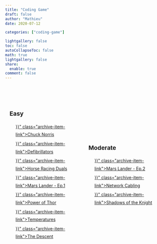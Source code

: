 ```yaml
---
title: "Coding Game"
draft: false
author: "Mathieu"
date: 2020-07-12

categories: ["coding-game"]

lightgallery: false
toc: false
autoCollapseToc: false
math: true
lightgallery: false
share:
  enable: true
comment: false
---
```


<style>

.categories-card
{
  margin: 0 auto;
  margin-top: 3rem;
  display: flex;
  align-items: center;
  justify-content: space-between;
  flex-direction: row;
  flex-wrap: wrap;
  line-height: 1.6rem;

  .card-item
  {
    font-size: .875rem;
    text-align: left;
    width: 45%;
    display: flex;
    align-items: flex-start;
    margin-top: 2rem;
    min-height: 10rem;
    padding: 0 2%;
    position: relative;

    .card-item-wrapper
    {
      width: 100%;
      overflow: hidden;

      .card-item-title
      {
        font-size: 1.2rem;
        font-weight: bold;
        display: inline-block;
        margin-top: 1rem;
        margin-bottom: .75rem;
      }

      span
      {
        float: right;
        padding-right: 1rem;
      }
    }
  }
}

.archive-item {
  display: flex;
  justify-content: space-between;
  align-items: center;
  box-sizing: border-box;
  margin: .25rem 0 .25rem 1.5rem;
}

.archive-item-link {
  min-width: 10%;
  overflow: hidden;
  white-space: nowrap;
  text-overflow: ellipsis;

  &:hover {
    color: $global-link-hover-color;
    background-color: transparent;
  }

  [theme=dark] & {
    color: $global-link-color-dark;

    &:hover {
      color: $global-link-hover-color-dark;
    }
  }
}

</style>

<div class="categories-card">
  <div class="card-item">
    <div class="card-item-wrapper"><h3 class="card-item-title"><i class="far fa-folder fa-fw"></i>&nbsp;Easy</h3>
      <article class="archive-item"><a href="{{< relref "chuck-norris.md" >}}" class="archive-item-link">Chuck Norris</a></article>
      <article class="archive-item"><a href="{{< relref "defibrillators.md" >}}" class="archive-item-link">Defibrillators</a></article>
      <article class="archive-item"><a href="{{< relref "horse-racing_duals.md" >}}" class="archive-item-link">Horse Racing Duals</a></article>
      <article class="archive-item"><a href="{{< relref "mars-lander-ep1.md" >}}" class="archive-item-link">Mars Lander - Ep.1</a></article>
      <article class="archive-item"><a href="{{< relref "power-of-thor.md" >}}" class="archive-item-link">Power of Thor</a></article>
      <article class="archive-item"><a href="{{< relref "temperatures.md" >}}" class="archive-item-link">Temperatures</a></article>
      <article class="archive-item"><a href="{{< relref "the-descent.md" >}}" class="archive-item-link">The Descent</a></article>
    </div>
  </div>
  <div class="card-item">
    <div class="card-item-wrapper"><h3 class="card-item-title"><i class="far fa-folder fa-fw"></i>&nbsp;Moderate</h3>
      <article class="archive-item"><a href="{{< relref "mars-lander-ep2.md" >}}" class="archive-item-link">Mars Lander - Ep.2</a></article>
      <article class="archive-item"><a href="{{< relref "network-cabling.md" >}}" class="archive-item-link">Network Cabling</a></article>
      <article class="archive-item"><a href="{{< relref "shadows-of-the-knight-ep1.md" >}}" class="archive-item-link">Shadows of the Knight</a></article>
    </div>
  
</div>